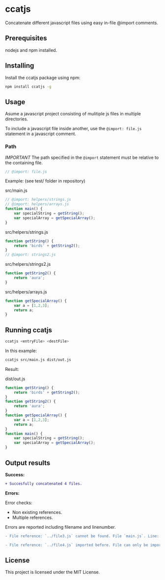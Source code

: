 # ccatjs
Concatenate different javascript files using easy in-file @import comments.

## Prerequisites
nodejs and npm installed.

## Installing
Install the ccatjs package using npm:
```bash
npm install ccatjs -g
```

## Usage
Asume a javascript project consisting of mulitiple js files in multiple directories.

To include a javascript file inside another, use the `@import: file.js` statement in a javascript comment.

### Path
*IMPORTANT* The path specified in the `@import` statement must be relative to the containing file.

```js
// @import: file.js
```

Example: (see test/ folder in repository)

src/main.js
```js
// @import: helpers/strings.js
// @import: helpers/arrays.js
function main() {
    var specialString = getString();
    var specialArray = getSpecialArray();
}
```

src/helpers/strings.js
```js
function getString() {
    return 'birds' + getString2();
}
// @import: strings2.js
```

src/helpers/strings2.js
```js
function getString2() {
    return 'aura';
}
```

src/helpers/arrays.js
```js
function getSpecialArray() {
    var a = [1,2,3];
    return a;
}
```

## Running ccatjs
```bash
ccatjs <entryFile> <destFile>
```

In this example:

```bash
ccatjs src/main.js dist/out.js
```

Result:

dist/out.js
```js
function getString() {
    return 'birds' + getString2();
}
function getString2() {
    return 'aura';
}
function getSpecialArray() {
    var a = [1,2,3];
    return a;
}
function main() {
    var specialString = getString();
    var specialArray = getSpecialArray();
}
```

## Output results

**Success:**

```diff
+ Succesfully concatenated 4 files. 
```
**Errors:**

Error checks:
- Non existing references.
- Multiple references.

Errors are reported including filename and linenumber.

```diff
- File reference: `../file3.js` cannot be found. File `main.js`. Line: `22`. 

- File reference: `../file4.js` imported before. File can only be imported once per output file. File `main.js`. Line: `27`. 
```

## License
This project is licensed under the MIT License.